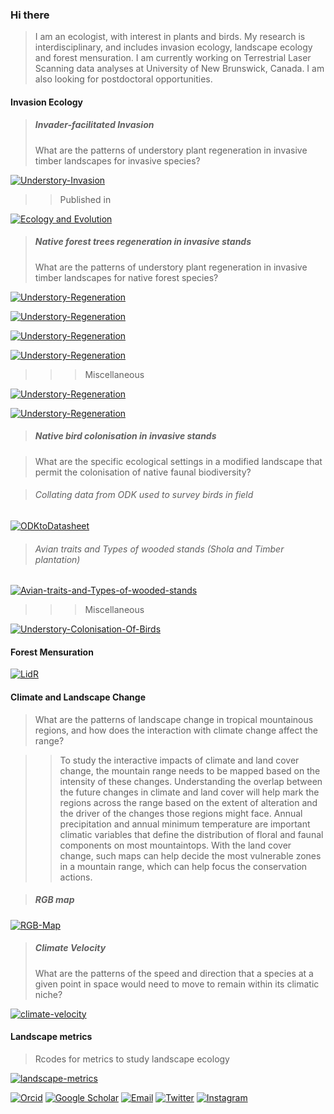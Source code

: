 ### Hi there

>I am an ecologist, with interest in plants and birds. My research is interdisciplinary, and includes invasion ecology, landscape ecology and forest mensuration. 
I am currently working on Terrestrial Laser Scanning data analyses at University of New Brunswick, Canada. 
I am also looking for postdoctoral opportunities.


#### Invasion Ecology

>##### Invader-facilitated Invasion
>What are the patterns of understory plant regeneration in invasive timber landscapes for invasive species?

[![Understory-Invasion](https://img.shields.io/badge/Github-UnderstoryInvasion-white?style=rounded-square)](https://github.com/jobinvarughese/Understory-invasion-paper)

>>Published in

[![Ecology and Evolution](https://img.shields.io/badge/EcologyAndEvolution-white?style=rounded-square)](https://onlinelibrary.wiley.com/doi/full/10.1002/ece3.9995)

>##### Native forest trees regeneration in invasive stands
>What are the patterns of understory plant regeneration in invasive timber landscapes for native forest species?

[![Understory-Regeneration](https://img.shields.io/badge/Github-SpeciesAreaCurve-white?style=rounded-square)](https://github.com/jobinvarughese/Species-Area-Curve)

[![Understory-Regeneration](https://img.shields.io/badge/Github-VennDiagramShowingUnderstorySpeciesCountInEachOverstoryType-white?style=rounded-square)](https://github.com/jobinvarughese/Venn-diagram-showing-understory-species-count-in-each-overstory-type)

[![Understory-Regeneration](https://img.shields.io/badge/Github-NMDSforUnderstorySpeciesAndOverstoryTypesUsingggplot-white?style=rounded-square)](https://github.com/jobinvarughese/NMDS-for-understory-species-and-overstory-types)

[![Understory-Regeneration](https://img.shields.io/badge/Github-DetrendedCanonicalAnalysis-white?style=rounded-square)](https://github.com/jobinvarughese/Detrended-Canonical-Analysis-)
 
>>>Miscellaneous

[![Understory-Regeneration](https://img.shields.io/badge/Github-DownloadURLsinDataframeWithinRespectiveFoldersfromRownames-white?style=rounded-square)](https://github.com/jobinvarughese/Download-URLs-in-a-dataframe-within-respective-folders-from-rownames)

[![Understory-Regeneration](https://img.shields.io/badge/Github-CopyFilesfromMultipleSubfoldersToSingleFolderWithSubfolderNameAttachedToTheirFilenames-white?style=rounded-square)](https://github.com/jobinvarughese/Copy-files-from-multiple-subfolders-to-a-single-folder-with-the-subfolder-name-attached-to-their-fil)


>##### Native bird colonisation in invasive stands

>What are the specific ecological settings in a modified landscape that permit the colonisation of native faunal biodiversity?

>###### Collating data from ODK used to survey birds in field
[![ODKtoDatasheet](https://img.shields.io/badge/Github-ODKtoDatasheet-white?style=rounded-square)](https://github.com/jobinvarughese/ODKtoDatasheet)

>###### Avian traits and Types of wooded stands (Shola and Timber plantation)

[![Avian-traits-and-Types-of-wooded-stands](https://img.shields.io/badge/Github-AvianTraitsAndTypesOfWoodedStands-white?style=rounded-square)](https://github.com/jobinvarughese/Avian-Traits-and-Woodland-Type)

>>>Miscellaneous

[![Understory-Colonisation-Of-Birds](https://img.shields.io/badge/Github-GetSolarNoonTime-white?style=rounded-square)](https://github.com/jobinvarughese/GetSolarNoonTime)

#### Forest Mensuration

[![LidR](https://img.shields.io/badge/Github-lidRWithSpericalAndCylindrcalProjections-white?style=rounded-square)](https://github.com/jobinvarughese/lidR)

#### Climate and Landscape Change
>What are the patterns of landscape change in tropical mountainous regions, and how does the interaction with climate change affect the range?

>>To study the interactive impacts of climate and land cover change, the mountain range needs to be mapped based on the intensity of these changes. Understanding the overlap between the future changes in climate and land cover will help mark the regions across the range based on the extent of alteration and the driver of the changes those regions might face. Annual precipitation and annual minimum temperature are important climatic variables that define the distribution of floral and faunal components on most mountaintops. With the land cover change, such maps can help decide the most vulnerable zones in a mountain range, which can help focus the conservation actions.

>##### RGB map
[![RGB-Map](https://img.shields.io/badge/Github-RGBMap-white?style=rounded-square)](https://github.com/jobinvarughese/RGB-Map)

>##### Climate Velocity
> What are the patterns of the speed and direction that a species at a given point in space would need to move to remain within its climatic niche?

[![climate-velocity](https://img.shields.io/badge/Github-ClimateVelocity-white?style=rounded-square)](https://github.com/jobinvarughese/climate-velocity)

#### Landscape metrics
> Rcodes for metrics to study landscape ecology

[![landscape-metrics](https://img.shields.io/badge/Github-LandscapeMetrics-white?style=rounded-square)](https://github.com/jobinvarughese/LandcapeMetrics)



[![Orcid](https://img.shields.io/badge/Orcid-white?style=rounded-square&logo=ORCID)](https://orcid.org/0000-0001-8807-9507) [![Google Scholar](https://img.shields.io/badge/GoogleScholar-white?style=rounded-square&logo=GoogleScholar)](https://scholar.google.com/citations?hl=en&user=JoWI9FEAAAAJ) [![Email](https://img.shields.io/badge/Email-jobin@students.iisertirupati.ac.in-white?style=rounded-square)](mailto:jobin@students.iisertirupati.ac.in) [![Twitter](https://img.shields.io/badge/Twitter-white?style=rounded-square&logo=Twitter)](https://twitter.com/jobinvarughese) [![Instagram](https://img.shields.io/badge/Instagram-white?style=rounded-square&logo=Instagram)](https://www.instagram.com/varughesejobin/?hl=en)


<!--
**jobinvarughese/jobinvarughese** is a ✨ _special_ ✨ repository because its `README.md` (this file) appears on your GitHub profile.

Here are some ideas to get you started:

- 🔭 I’m currently working on ...
- 🌱 I’m currently learning ...
- 👯 I’m looking to collaborate on ...
- 🤔 I’m looking for help with ...
- 💬 Ask me about ...
- 📫 How to reach me: ...
- 😄 Pronouns: ...
- ⚡ Fun fact: ...
-->

